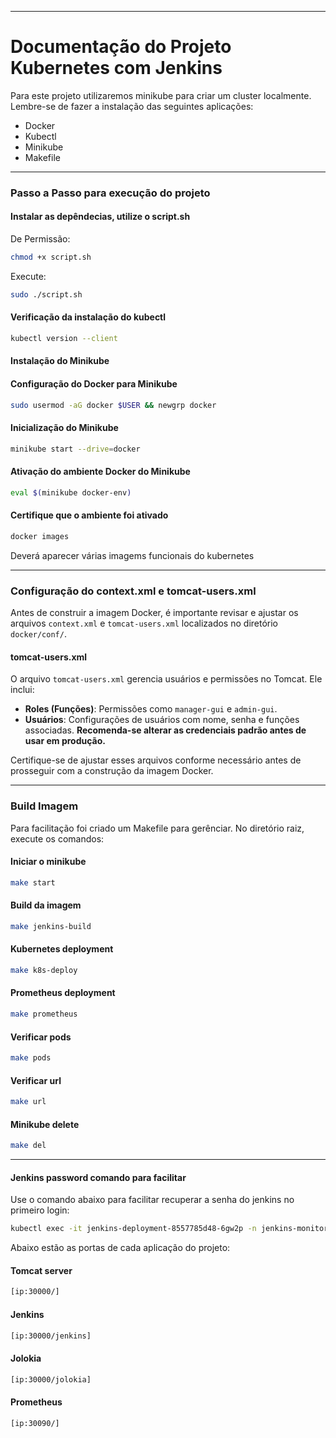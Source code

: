 
- - -
# Documentação do Projeto Kubernetes com Jenkins

Para este projeto utilizaremos minikube para criar um cluster localmente. Lembre-se de fazer a instalação das seguintes aplicações:
- Docker
- Kubectl
- Minikube
- Makefile

- - -
### Passo a Passo para execução do projeto

#### Instalar as depêndecias, utilize o script.sh
De Permissão:
```bash
chmod +x script.sh
```

Execute:
```bash
sudo ./script.sh
```

#### Verificação da instalação do kubectl
```bash
kubectl version --client
```

#### Instalação do Minikube

#### Configuração do Docker para Minikube
```bash
sudo usermod -aG docker $USER && newgrp docker
```

#### Inicialização do Minikube
```bash
minikube start --drive=docker
```

#### Ativação do ambiente Docker do Minikube
```bash
eval $(minikube docker-env)
```

#### Certifique que o ambiente foi ativado
```bash
docker images
```
Deverá aparecer várias imagems funcionais do kubernetes

---

### Configuração do context.xml e tomcat-users.xml

Antes de construir a imagem Docker, é importante revisar e ajustar os arquivos `context.xml` e `tomcat-users.xml` localizados no diretório `docker/conf/`.

#### tomcat-users.xml
O arquivo `tomcat-users.xml` gerencia usuários e permissões no Tomcat. Ele inclui:
- **Roles (Funções)**: Permissões como `manager-gui` e `admin-gui`.
- **Usuários**: Configurações de usuários com nome, senha e funções associadas. **Recomenda-se alterar as credenciais padrão antes de usar em produção.**

Certifique-se de ajustar esses arquivos conforme necessário antes de prosseguir com a construção da imagem Docker.

---
### Build Imagem

Para facilitação foi criado um Makefile para gerênciar. No diretório raiz, execute os comandos:

#### Iniciar o minikube

```bash
make start
```

#### Build da imagem

```bash
make jenkins-build
```

#### Kubernetes deployment
```bash
make k8s-deploy
```

#### Prometheus deployment
```bash
make prometheus
```

#### Verificar pods
```bash
make pods
```

#### Verificar url
```bash
make url
```

#### Minikube delete
```bash
make del
```

---
#### Jenkins password comando para facilitar

Use o comando abaixo para facilitar recuperar a senha do jenkins no primeiro login:

```bash
kubectl exec -it jenkins-deployment-8557785d48-6gw2p -n jenkins-monitoring -- cat /root/.jenkins/secrets/initialAdminPassword
```

Abaixo estão as portas de cada aplicação do projeto:
#### Tomcat server
```bash
[ip:30000/]
```

#### Jenkins
```bash
[ip:30000/jenkins]
```

#### Jolokia
```bash
[ip:30000/jolokia]
```

#### Prometheus
```bash
[ip:30090/]
```
